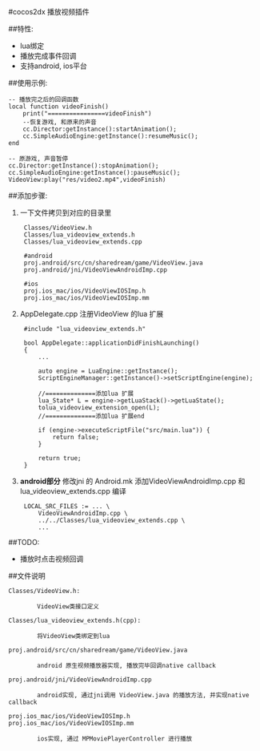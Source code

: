 
#cocos2dx 播放视频插件

##特性:

* lua绑定
* 播放完成事件回调
* 支持android, ios平台

##使用示例:

    -- 播放完之后的回调函数
    local function videoFinish()
        print("================videoFinish")
        --恢复游戏, 和原来的声音
        cc.Director:getInstance():startAnimation();
        cc.SimpleAudioEngine:getInstance():resumeMusic();
    end
    
    -- 原游戏, 声音暂停
    cc.Director:getInstance():stopAnimation();
    cc.SimpleAudioEngine:getInstance():pauseMusic();
    VideoView:play("res/video2.mp4",videoFinish)


##添加步骤:

1. 一下文件拷贝到对应的目录里

		Classes/VideoView.h
		Classes/lua_videoview_extends.h
		Classes/lua_videoview_extends.cpp
	
		#android
		proj.android/src/cn/sharedream/game/VideoView.java
		proj.android/jni/VideoViewAndroidImp.cpp
	
		#ios
		proj.ios_mac/ios/VideoViewIOSImp.h
		proj.ios_mac/ios/VideoViewIOSImp.mm

2. AppDelegate.cpp   注册VideoView 的lua 扩展

		#include "lua_videoview_extends.h"
	
		bool AppDelegate::applicationDidFinishLaunching()
		{
		    ...
	
		    auto engine = LuaEngine::getInstance();
		    ScriptEngineManager::getInstance()->setScriptEngine(engine);
	
		    //==============添加lua 扩展
		    lua_State* L = engine->getLuaStack()->getLuaState();
		    tolua_videoview_extension_open(L);
	        //==============添加lua 扩展end
	        
		    if (engine->executeScriptFile("src/main.lua")) {
		        return false;
		    }
	
		    return true;
		}

3. **android部分** 修改jni 的 Android.mk  添加VideoViewAndroidImp.cpp 和 lua_videoview_extends.cpp 编译

		LOCAL_SRC_FILES := ... \
			VideoViewAndroidImp.cpp \
			../../Classes/lua_videoview_extends.cpp \
	        ...
	        
##TODO:

* 播放时点击视频回调

##文件说明

	Classes/VideoView.h:

			VideoView类接口定义

	Classes/lua_videoview_extends.h(cpp): 

			将VideoView类绑定到lua
	
	proj.android/src/cn/sharedream/game/VideoView.java
			
			android 原生视频播放器实现, 播放完毕回调native callback

	proj.android/jni/VideoViewAndroidImp.cpp

			android实现, 通过jni调用 VideoView.java 的播放方法, 并实现native callback

	proj.ios_mac/ios/VideoViewIOSImp.h
	proj.ios_mac/ios/VideoViewIOSImp.mm

			ios实现, 通过 MPMoviePlayerController 进行播放
	        


